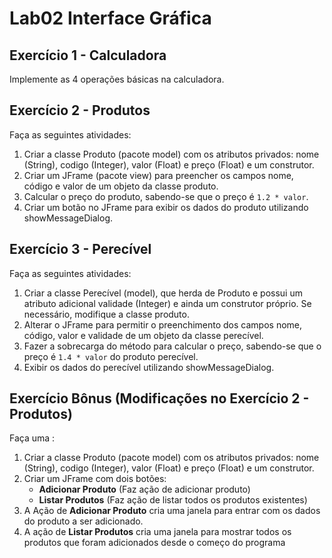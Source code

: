 # Lab02 Interface Gráfica

## Exercício 1 - Calculadora

Implemente as 4 operações básicas na
calculadora.

## Exercício 2 - Produtos

Faça as seguintes atividades:
 1. Criar a classe Produto (pacote model) com os atributos
privados: nome (String), codigo (Integer), valor (Float) e preço (Float) e um construtor.
 1. Criar um JFrame (pacote view) para preencher os campos nome, código e valor de um objeto da classe produto.
 1. Calcular o preço do produto, sabendo-se que o preço é `1.2 * valor`.
 1. Criar um botão no JFrame para exibir os dados do produto utilizando showMessageDialog.


## Exercício 3 - Perecível

Faça as seguintes atividades:
 1. Criar a classe Perecível (model), que herda de Produto e possui um atributo adicional validade (Integer) e ainda um construtor próprio. Se necessário, modifique a classe produto.
 1. Alterar o JFrame para permitir o preenchimento dos campos nome, código, valor e validade de um objeto da classe perecível.
 1. Fazer a sobrecarga do método para calcular o preço,
sabendo-se que o preço é `1.4 * valor` do produto perecível.
 1. Exibir os dados do perecível utilizando showMessageDialog.

## Exercício Bônus (Modificações no Exercício 2 - Produtos)

Faça uma :
 1. Criar a classe Produto (pacote model) com os atributos privados: nome (String), codigo (Integer), valor (Float) e preço (Float) e um construtor.
 1. Criar um JFrame com dois botões:
    - **Adicionar Produto** (Faz ação de adicionar produto)
    - **Listar Produtos** (Faz ação de listar todos os produtos existentes)
 1. A Ação de **Adicionar Produto** cria uma janela para entrar com os dados do produto a ser adicionado.
 1. A ação de **Listar Produtos** cria uma janela para mostrar todos os produtos que foram adicionados desde o começo do programa
